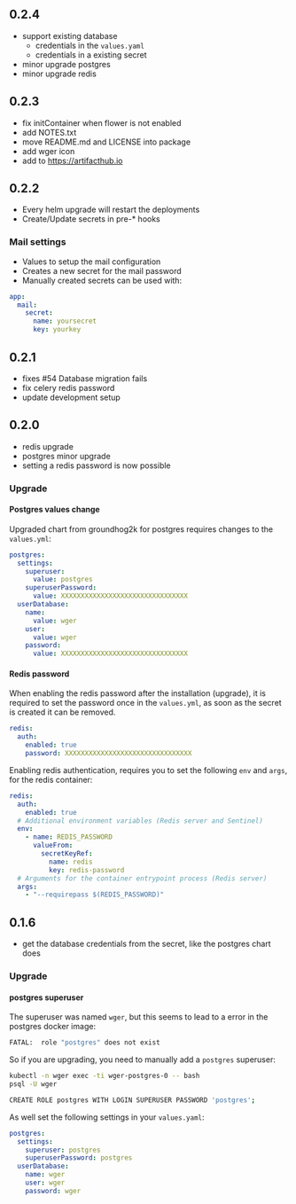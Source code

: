 ## 0.2.4

* support existing database
  * credentials in the `values.yaml`
  * credentials in a existing secret
* minor upgrade postgres
* minor upgrade redis

## 0.2.3

* fix initContainer when flower is not enabled
* add NOTES.txt
* move README.md and LICENSE into package
* add wger icon
* add to https://artifacthub.io

## 0.2.2

* Every helm upgrade will restart the deployments
* Create/Update secrets in pre-* hooks

### Mail settings

* Values to setup the mail configuration
* Creates a new secret for the mail password
* Manually created secrets can be used with:
```yaml
app:
  mail:
    secret:
      name: yoursecret
      key: yourkey
```

## 0.2.1

* fixes #54 Database migration fails
* fix celery redis password
* update development setup

## 0.2.0

* redis upgrade
* postgres minor upgrade
* setting a redis password is now possible

### Upgrade

#### Postgres values change

Upgraded chart from groundhog2k for postgres requires changes to the `values.yml`:

```yaml
postgres:
  settings:
    superuser:
      value: postgres
    superuserPassword:
      value: XXXXXXXXXXXXXXXXXXXXXXXXXXXXXXXX
  userDatabase:
    name:
      value: wger
    user:
      value: wger
    password:
      value: XXXXXXXXXXXXXXXXXXXXXXXXXXXXXXXX
```

#### Redis password

When enabling the redis password after the installation (upgrade), it is required to set the password once in the `values.yml`, as soon as the secret is created it can be removed.

```yaml
redis:
  auth:
    enabled: true
    password: XXXXXXXXXXXXXXXXXXXXXXXXXXXXXXXX
```

Enabling redis authentication, requires you to set the following `env` and `args`, for the redis container:

```yaml
redis:
  auth:
    enabled: true
  # Additional environment variables (Redis server and Sentinel)
  env:
    - name: REDIS_PASSWORD
      valueFrom:
        secretKeyRef:
          name: redis
          key: redis-password
  # Arguments for the container entrypoint process (Redis server)
  args:
    - "--requirepass $(REDIS_PASSWORD)"
```

## 0.1.6

* get the database credentials from the secret, like the postgres chart does

### Upgrade

#### postgres superuser

The superuser was named `wger`, but this seems to lead to a error in the postgres docker image:

```bash
FATAL:  role "postgres" does not exist
```

So if you are upgrading, you need to manually add a `postgres` superuser:

```bash
kubectl -n wger exec -ti wger-postgres-0 -- bash
psql -U wger

CREATE ROLE postgres WITH LOGIN SUPERUSER PASSWORD 'postgres';
```

As well set the following settings in your `values.yaml`:

```yaml
postgres:
  settings:
    superuser: postgres
    superuserPassword: postgres
  userDatabase:
    name: wger
    user: wger
    password: wger
```
